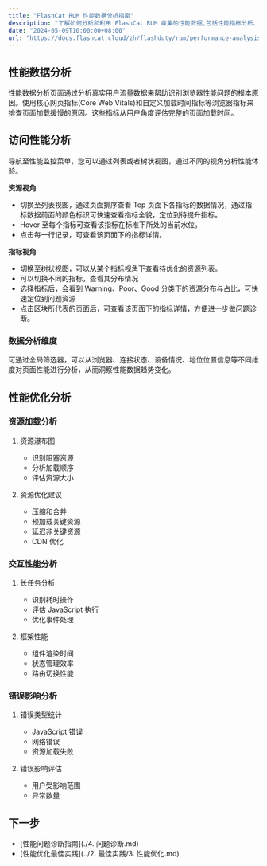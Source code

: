 ```yaml
---
title: "FlashCat RUM 性能数据分析指南"
description: "了解如何分析和利用 FlashCat RUM 收集的性能数据,包括性能指标分析、用户体验评估和性能优化建议。"
date: "2024-05-09T10:00:00+08:00"
url: "https://docs.flashcat.cloud/zh/flashduty/rum/performance-analysis"
---
```


## 性能数据分析

性能数据分析页面通过分析真实用户流量数据来帮助识别浏览器性能问题的根本原因。使用核心网页指标(Core Web Vitals)和自定义加载时间指标等浏览器指标来排查页面加载缓慢的原因。这些指标从用户角度评估完整的页面加载时间。

## 访问性能分析

导航至性能监控菜单，您可以通过列表或者树状视图，通过不同的视角分析性能体验。

**资源视角**

- 切换至列表视图，通过页面排序查看 Top 页面下各指标的数据情况，通过指标数据前面的颜色标识可快速查看指标全貌，定位到待提升指标。
- Hover 至每个指标可查看该指标在标准下所处的当前水位。
- 点击每一行记录，可查看该页面下的指标详情。

**指标视角**

- 切换至树状视图，可以从某个指标视角下查看待优化的资源列表。
- 可以切换不同的指标，查看其分布情况
- 选择指标后，会看到 Warning、Poor、Good 分类下的资源分布与占比，可快速定位到问题资源
- 点击区块所代表的页面后，可查看该页面下的指标详情，方便进一步做问题诊断。

### 数据分析维度

可通过全局筛选器，可以从浏览器、连接状态、设备情况、地位位置信息等不同维度对页面性能进行分析，从而洞察性能数据趋势变化。

## 性能优化分析

### 资源加载分析

1. 资源瀑布图

   - 识别阻塞资源
   - 分析加载顺序
   - 评估资源大小

2. 资源优化建议
   - 压缩和合并
   - 预加载关键资源
   - 延迟非关键资源
   - CDN 优化

### 交互性能分析

1. 长任务分析

   - 识别耗时操作
   - 评估 JavaScript 执行
   - 优化事件处理

2. 框架性能
   - 组件渲染时间
   - 状态管理效率
   - 路由切换性能

### 错误影响分析

1. 错误类型统计

   - JavaScript 错误
   - 网络错误
   - 资源加载失败

2. 错误影响评估
   - 用户受影响范围
   - 异常数量

## 下一步

- [性能问题诊断指南](./4. 问题诊断.md)
- [性能优化最佳实践](../2. 最佳实践/3. 性能优化.md)
